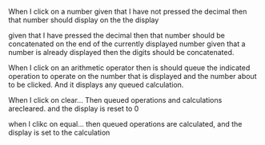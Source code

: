 When I click on a number
  given that I have not pressed the decimal
  then that number should display on the the display

  given that I have pressed the decimal
  then that number should be concatenated on the end of the currently displayed number
  given that a number is already displayed then the digits should be concatenated.

When I click on an arithmetic operator
  then is should queue the indicated operation to operate on the number that is displayed and the number about to be clicked.
  And it displays any queued calculation.

When I click on clear...
  Then queued operations and calculations arecleared.
  and the display is reset to 0

when I clikc on equal...
  then queued operations are calculated, and the display is set to the calculation
